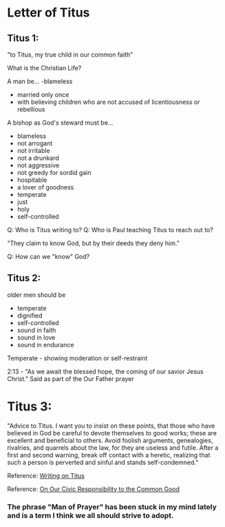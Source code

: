 # Letter of Titus

## Titus 1:
"to Titus, my true child in our common faith"

What is the Christian Life?

A man be...
-blameless
- married only once
- with believing children who are not accused of licentiousness or rebellious

A bishop as God's steward must be...
- blameless
- not arrogant
- not irritable
- not a drunkard
- not aggressive
- not greedy for sordid gain
- hospitable
- a lover of goodness
- temperate
- just
- holy
- self-controlled


Q: Who is Titus writing to?
Q: Who is Paul teaching Titus to reach out to?

"They claim to know God, but by their deeds they deny him."

Q: How can we "know" God?
## Titus 2:
older men should be
- temperate
- dignified
- self-controlled
- sound in faith
- sound in love
- sound in endurance

Temperate - showing moderation or self-restraint

2:13 - "As we await the blessed hope, the coming of our savior Jesus Christ."
Said as part of the Our Father prayer

# Titus 3:
"Advice to Titus. I want you to insist on these points, that those who have believed in God be careful to devote themselves to good works; these are excellent and beneficial to others. Avoid foolish arguments, genealogies, rivalries, and quarrels about the law, for they are useless and futile. After a first and second warning, break off contact with a heretic, realizing that such a person is perverted and sinful and stands self-condemned."

Reference: [Writing on Titus](https://www.catholicnewsagency.com/resource/56207/titus)

Reference: [On Our Civic Responsibility to the Common Good](https://www.ewtn.com/catholicism/library/on-our-civic-responsibility-for-the-common-good-3658)


### The phrase "Man of Prayer" has been stuck in my mind lately and is a term I think we all should strive to adopt.